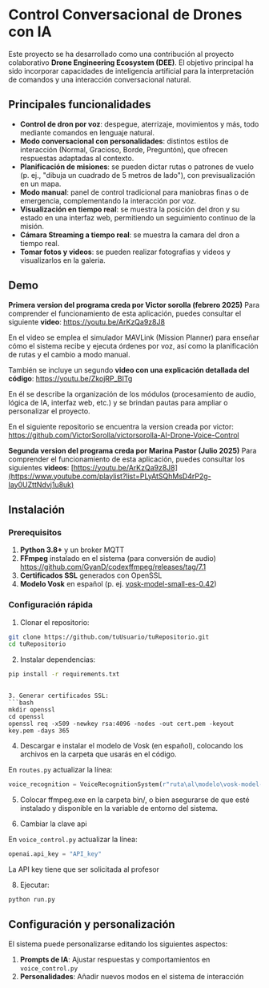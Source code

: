 # Control Conversacional de Drones con IA

Este proyecto se ha desarrollado como una contribución al proyecto colaborativo **Drone Engineering Ecosystem (DEE)**. El objetivo principal ha sido incorporar capacidades de inteligencia artificial para la interpretación de comandos y una interacción conversacional natural. 

## Principales funcionalidades

* **Control de dron por voz**: despegue, aterrizaje, movimientos y más, todo mediante comandos en lenguaje natural.
* **Modo conversacional con personalidades**: distintos estilos de interacción (Normal, Gracioso, Borde, Preguntón), que ofrecen respuestas adaptadas al contexto.
* **Planificación de misiones**: se pueden dictar rutas o patrones de vuelo (p. ej., "dibuja un cuadrado de 5 metros de lado"), con previsualización en un mapa.
* **Modo manual**: panel de control tradicional para maniobras finas o de emergencia, complementando la interacción por voz.
* **Visualización en tiempo real**: se muestra la posición del dron y su estado en una interfaz web, permitiendo un seguimiento continuo de la misión.
*  **Cámara Streaming a tiempo real**: se muestra la camara del dron a tiempo real.
*  **Tomar fotos y videos**: se pueden realizar fotografias y videos y visualizarlos en la galeria.

## Demo

**Primera version del programa creda por Victor sorolla (febrero 2025)**
Para comprender el funcionamiento de esta aplicación, puedes consultar el siguiente **video**: https://youtu.be/ArKzQa9z8J8

En el video se emplea el simulador MAVLink (Mission Planner)  para enseñar cómo el sistema recibe y ejecuta órdenes por voz, así como la planificación de rutas y el cambio a modo manual.

También se incluye un segundo **video con una explicación detallada del código**: https://youtu.be/ZkojRP_BITg

En él se describe la organización de los módulos (procesamiento de audio, lógica de IA, interfaz web, etc.) y se brindan pautas para ampliar o personalizar el proyecto.

En el siguiente repositorio se encuentra la version creada por victor: https://github.com/VictorSorolla/victorsorolla-AI-Drone-Voice-Control

**Segunda version del programa creda por Marina Pastor (Julio 2025)**
Para comprender el funcionamiento de esta aplicación, puedes consultar los siguientes **videos**: [https://youtu.be/ArKzQa9z8J8](https://www.youtube.com/playlist?list=PLyAtSQhMsD4rP2g-Iay0UZttNdvj1u8uk)


## Instalación

### Prerequisitos

1. **Python 3.8+** y un broker MQTT
2. **FFmpeg** instalado en el sistema (para conversión de audio) https://github.com/GyanD/codexffmpeg/releases/tag/7.1
3. **Certificados SSL** generados con OpenSSL
4. **Modelo Vosk** en español (p. ej. [vosk-model-small-es-0.42](https://alphacephei.com/vosk/models))
### Configuración rápida

1. Clonar el repositorio:
```bash
git clone https://github.com/tuUsuario/tuRepositorio.git
cd tuRepositorio
```

2. Instalar dependencias:
```bash
pip install -r requirements.txt
```
```

3. Generar certificados SSL:
```bash
mkdir openssl
cd openssl
openssl req -x509 -newkey rsa:4096 -nodes -out cert.pem -keyout key.pem -days 365
```

4. Descargar e instalar el modelo de Vosk (en español), colocando los archivos en la carpeta que usarás en el código.
   
  En `routes.py` actualizar la línea:
   
```python
voice_recognition = VoiceRecognitionSystem(r"ruta\al\modelo\vosk-model-small-es-0.42")
   ```

5. Colocar ffmpeg.exe en la carpeta bin/, o bien asegurarse de que esté instalado y disponible en la variable de entorno del sistema.
   
6. Cambiar la clave api
   
  En `voice_control.py` actualizar la línea:
  ```python
openai.api_key = "API_key"
   ```
La API key tiene que ser solicitada al profesor

8. Ejecutar:
```bash
python run.py
```

## Configuración y personalización

El sistema puede personalizarse editando los siguientes aspectos:

1. **Prompts de IA**: Ajustar respuestas y comportamientos en `voice_control.py`
2. **Personalidades**: Añadir nuevos modos en el sistema de interacción

